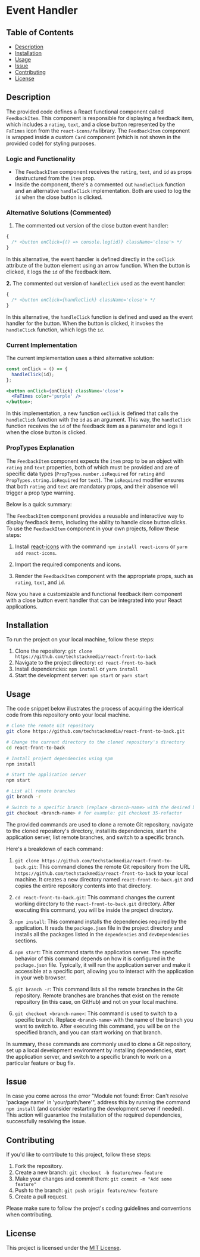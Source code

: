 # Event Handler

## Table of Contents

- [Description](#description)
- [Installation](#installation)
- [Usage](#usage)
- [Issue](#issue)
- [Contributing](#contributing)
- [License](#license)

## Description

The provided code defines a React functional component called `FeedbackItem`. This component is responsible for displaying a feedback item, which includes a `rating`, `text`, and a close button represented by the `FaTimes` icon from the `react-icons/fa` library. The `FeedbackItem` component is wrapped inside a custom `Card` component (which is not shown in the provided code) for styling purposes.

### Logic and Functionality

- The `FeedbackItem` component receives the `rating`, `text`, and `id` as props destructured from the `item` prop.
- Inside the component, there's a commented out `handleClick` function and an alternative `handleClick` implementation. Both are used to log the `id` when the close button is clicked.

### Alternative Solutions (Commented)

1. The commented out version of the close button event handler:

```jsx
{
  /* <button onClick={() => console.log(id)} className='close'> */
}
```

In this alternative, the event handler is defined directly in the `onClick` attribute of the button element using an arrow function. When the button is clicked, it logs the `id` of the feedback item.

**2.** The commented out version of `handleClick` used as the event handler:

```jsx
{
  /* <button onClick={handleClick} className='close'> */
}
```

In this alternative, the `handleClick` function is defined and used as the event handler for the button. When the button is clicked, it invokes the `handleClick` function, which logs the `id`.

### Current Implementation

The current implementation uses a third alternative solution:

```jsx
const onClick = () => {
  handleClick(id);
};

<button onClick={onClick} className='close'>
  <FaTimes color='purple' />
</button>;
```

In this implementation, a new function `onClick` is defined that calls the `handleClick` function with the `id` as an argument. This way, the `handleClick` function receives the `id` of the feedback item as a parameter and logs it when the close button is clicked.

### PropTypes Explanation

The `FeedbackItem` component expects the `item` prop to be an object with `rating` and `text` properties, both of which must be provided and are of specific data types (`PropTypes.number.isRequired` for `rating` and `PropTypes.string.isRequired` for `text`). The `isRequired` modifier ensures that both `rating` and `text` are mandatory props, and their absence will trigger a prop type warning.

Below is a quick summary:

The `FeedbackItem` component provides a reusable and interactive way to display feedback items, including the ability to handle close button clicks. To use the `FeedbackItem` component in your own projects, follow these steps:

1. Install [react-icons](https://react-icons.github.io/react-icons/) with the command `npm install react-icons` or `yarn add react-icons`.

2. Import the required components and icons.

3. Render the `FeedbackItem` component with the appropriate props, such as `rating`, `text`, and `id`.

Now you have a customizable and functional feedback item component with a close button event handler that can be integrated into your React applications.

## Installation

To run the project on your local machine, follow these steps:

1. Clone the repository: `git clone https://github.com/techstackmedia/react-front-to-back`
2. Navigate to the project directory: `cd react-front-to-back`
3. Install dependencies: `npm install` or `yarn install`
4. Start the development server: `npm start` or `yarn start`

## Usage

The code snippet below illustrates the process of acquiring the identical code from this repository onto your local machine.

```bash
# Clone the remote Git repository
git clone https://github.com/techstackmedia/react-front-to-back.git

# Change the current directory to the cloned repository's directory
cd react-front-to-back

# Install project dependencies using npm
npm install

# Start the application server
npm start

# List all remote branches
git branch -r

# Switch to a specific branch (replace <branch-name> with the desired branch name)
git checkout <branch-name> # for example: git checkout 35-refactor
```

The provided commands are used to clone a remote Git repository, navigate to the cloned repository's directory, install its dependencies, start the application server, list remote branches, and switch to a specific branch.

Here's a breakdown of each command:

1. `git clone https://github.com/techstackmedia/react-front-to-back.git`: This command clones the remote Git repository from the URL `https://github.com/techstackmedia/react-front-to-back` to your local machine. It creates a new directory named `react-front-to-back.git` and copies the entire repository contents into that directory.

2. `cd react-front-to-back.git`: This command changes the current working directory to the `react-front-to-back.git` directory. After executing this command, you will be inside the project directory.

3. `npm install`: This command installs the dependencies required by the application. It reads the `package.json` file in the project directory and installs all the packages listed in the `dependencies` and `devDependencies` sections.

4. `npm start`: This command starts the application server. The specific behavior of this command depends on how it is configured in the `package.json` file. Typically, it will run the application server and make it accessible at a specific port, allowing you to interact with the application in your web browser.

5. `git branch -r`: This command lists all the remote branches in the Git repository. Remote branches are branches that exist on the remote repository (in this case, on GitHub) and not on your local machine.

6. `git checkout <branch-name>`: This command is used to switch to a specific branch. Replace `<branch-name>` with the name of the branch you want to switch to. After executing this command, you will be on the specified branch, and you can start working on that branch.

In summary, these commands are commonly used to clone a Git repository, set up a local development environment by installing dependencies, start the application server, and switch to a specific branch to work on a particular feature or bug fix.

## Issue

In case you come across the error "Module not found: Error: Can't resolve 'package name' in 'your/path/here'", address this by running the command `npm install` (and consider restarting the development server if needed). This action will guarantee the installation of the required dependencies, successfully resolving the issue.

## Contributing

If you'd like to contribute to this project, follow these steps:

1. Fork the repository.
2. Create a new branch: `git checkout -b feature/new-feature`
3. Make your changes and commit them: `git commit -m "Add some feature"`
4. Push to the branch: `git push origin feature/new-feature`
5. Create a pull request.

Please make sure to follow the project's coding guidelines and conventions when contributing.

## License

This project is licensed under the [MIT License](https://opensource.org/licenses/MIT).
